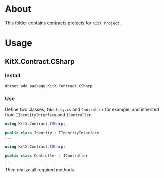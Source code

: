 ﻿# About

This folder contains contracts projects for `KitX Project`.

# Usage

## KitX.Contract.CSharp

### Install

```shell
dotnet add package KitX.Contract.CSharp
```

### Use

Define two classes, `Identity.cs` and `Controller` for example, and inherited from `IIdentityInterface` and `IController`.

```csharp
using KitX.Contract.CSharp;

public class Identity : IIdentityInterface
...
```

```csharp
using KitX.Contract.CSharp;

public class Controller : IController
...
```

Then realize all required methods.
